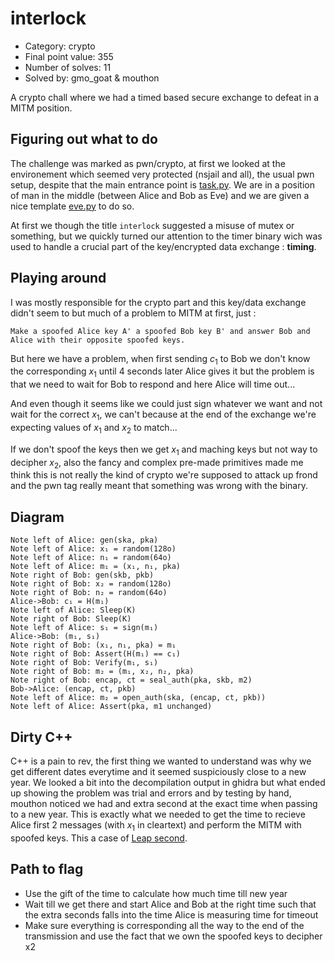 # interlock

- Category: crypto
- Final point value: 355
- Number of solves: 11
- Solved by: gmo_goat & mouthon

A crypto chall where we had a timed based secure exchange to defeat in a MITM position.

## Figuring out what to do

The challenge was marked as pwn/crypto, at first we looked at the environement which seemed very protected (nsjail and all), the usual pwn setup, despite that the main entrance point is [task.py](./chall/task.py). We are in a position of man in the middle (between Alice and Bob as Eve) and we are given a nice template [eve.py](./chall/eve.py) to do so.

At first we though the title `interlock` suggested a misuse of mutex or something, but we quickly turned our attention to the timer binary wich was used to handle a crucial part of the key/encrypted data exchange : __timing__.

## Playing around

I was mostly responsible for the crypto part and this key/data exchange didn't seem to but much of a problem to MITM at first, just :

    Make a spoofed Alice key A' a spoofed Bob key B' and answer Bob and Alice with their opposite spoofed keys.

But here we have a problem, when first sending $c_1$ to Bob we don't know the corresponding $x_1$ until 4 seconds later Alice gives it but the problem is that we need to wait for Bob to respond and here Alice will time out...

And even though it seems like we could just sign whatever we want and not wait for the correct $x_1$, we can't because at the end of the exchange we're expecting values of $x_1$ and $x_2$ to match...

If we don't spoof the keys then we get $x_1$ and maching keys but not way to decipher $x_2$, also the fancy and complex pre-made primitives made me think this is not really the kind of crypto we're supposed to attack up frond and the pwn tag really meant that something was wrong with the binary.

## Diagram

```sequence
Note left of Alice: gen(ska, pka)
Note left of Alice: x₁ = random(128o)
Note left of Alice: n₁ = random(64o)
Note left of Alice: m₁ = (x₁, n₁, pka)
Note right of Bob: gen(skb, pkb)
Note right of Bob: x₂ = random(128o)
Note right of Bob: n₂ = random(64o)
Alice->Bob: c₁ = H(m₁)
Note left of Alice: Sleep(K)
Note right of Bob: Sleep(K)
Note left of Alice: s₁ = sign(m₁)
Alice->Bob: (m₁, s₁)
Note right of Bob: (x₁, n₁, pka) = m₁
Note right of Bob: Assert(H(m₁) == c₁)
Note right of Bob: Verify(m₁, s₁)
Note right of Bob: m₂ = (m₁, x₂, n₂, pka)
Note right of Bob: encap, ct = seal_auth(pka, skb, m2)
Bob->Alice: (encap, ct, pkb)
Note left of Alice: m₂ = open_auth(ska, (encap, ct, pkb))
Note left of Alice: Assert(pka, m1 unchanged)
```

## Dirty C++

C++ is a pain to rev, the first thing we wanted to understand was why we get different dates everytime and it seemed suspiciously close to a new year.
We looked a bit into the decompilation output in ghidra but what ended up showing the problem was trial and errors and by testing by hand, mouthon noticed we had and extra second at the exact time when passing to a new year. This is exactly what we needed to get the time to recieve Alice first 2 messages (with $x_1$ in cleartext) and perform the MITM with spoofed keys. This a case of [Leap second](https://en.wikipedia.org/wiki/Leap_second).

## Path to flag

- Use the gift of the time to calculate how much time till new year
- Wait till we get there and start Alice and Bob at the right time such that the extra seconds falls into the time Alice is measuring time for timeout
- Make sure everything is corresponding all the way to the end of the transmission and use the fact that we own the spoofed keys to decipher x2
